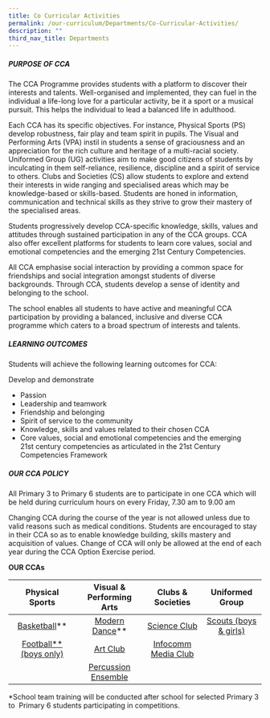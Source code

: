 ```yaml
---
title: Co Curricular Activities
permalink: /our-curriculum/Departments/Co-Curricular-Activities/
description: ""
third_nav_title: Departments
---
```

##### **PURPOSE OF CCA**
  
The CCA Programme provides students with a platform to discover their interests and talents. Well-organised and implemented, they can fuel in the individual a life-long love for a particular activity, be it a sport or a musical pursuit. This helps the individual to lead a balanced life in adulthood.

Each CCA has its specific objectives. For instance, Physical Sports (PS) develop robustness, fair play and team spirit in pupils. The Visual and Performing Arts (VPA) instil in students a sense of graciousness and an appreciation for the rich culture and heritage of a multi-racial society. Uniformed Group (UG) activities aim to make good citizens of students by inculcating in them self-reliance, resilience, discipline and a spirit of service to others. Clubs and Societies (CS) allow students to explore and extend their interests in wide ranging and specialised areas which may be knowledge-based or skills-based. Students are honed in information, communication and technical skills as they strive to grow their mastery of the specialised areas.

Students progressively develop CCA-specific knowledge, skills, values and attitudes through sustained participation in any of the CCA groups. CCA also offer excellent platforms for students to learn core values, social and emotional competencies and the emerging 21st Century Competencies.

All CCA emphasise social interaction by providing a common space for friendships and social integration amongst students of diverse backgrounds. Through CCA, students develop a sense of identity and belonging to the school.

The school enables all students to have active and meaningful CCA participation by providing a balanced, inclusive and diverse CCA programme which caters to a broad spectrum of interests and talents.


##### **LEARNING OUTCOMES**


Students will achieve the following learning outcomes for CCA:

Develop and demonstrate

*   Passion
*   Leadership and teamwork
*   Friendship and belonging
*   Spirit of service to the community
*   Knowledge, skills and values related to their chosen CCA
*   Core values, social and emotional competencies and the emerging 21st century competencies as articulated in the 21st Century Competencies Framework

##### **OUR CCA POLICY**

  

All Primary 3 to Primary 6 students are to participate in one CCA which will be held during curriculum hours on every Friday, 7.30 am to 9.00 am

Changing CCA during the course of the year is not allowed unless due to valid reasons such as medical conditions. Students are encouraged to stay in their CCA so as to enable knowledge building, skills mastery and acquisition of values. Change of CCA will only be allowed at the end of each year during the CCA Option Exercise period.


**OUR CCAs**

|       Physical Sports      | Visual & Performing Arts |  Clubs & Societies  |                    Uniformed Group                   |
|:--------------------------:|:------------------------:|:-------------------:|:----------------------------------------------------:|
|        [Basketball](/cca/Basketball/)**        |      [Modern Dance](/cca/Modern-Dance/)**      |     [Science Club](/cca/Science-Club/)    |                [ Scouts (boys & girls)](/cca/Scouts/) |
|    [Football**  (boys only)](/cca/Football/) |        [Art Club](/cca/Arts/)          |  [Infocomm Media Club](/cca/Digital-Media-Club/) |                                                      |
|                            |   [Percussion Ensemble](/cca/Percussion-Ensemble/)    |                     |                                                      |

\*School team training will be conducted after school for selected Primary 3 to  Primary 6 students participating in competitions.